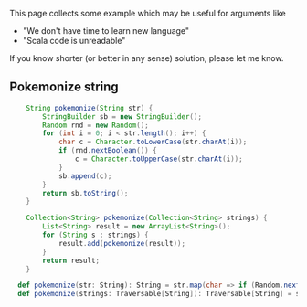 This page collects some example which may be useful for arguments like
* "We don't have time to learn new language"
* "Scala code is unreadable"

If you know shorter (or better in any sense) solution, please let me know.

Pokemonize string
-----------------
```java
    String pokemonize(String str) {
        StringBuilder sb = new StringBuilder();
        Random rnd = new Random();
        for (int i = 0; i < str.length(); i++) {
            char c = Character.toLowerCase(str.charAt(i));
            if (rnd.nextBoolean()) {
                c = Character.toUpperCase(str.charAt(i));
            }
            sb.append(c);
        }
        return sb.toString();
    }

    Collection<String> pokemonize(Collection<String> strings) {
        List<String> result = new ArrayList<String>();
        for (String s : strings) {
            result.add(pokemonize(result));
        }
        return result;
    }

```

```scala
  def pokemonize(str: String): String = str.map(char => if (Random.nextBoolean()) char.toUpper else char.toLower)
  def pokemonize(strings: Traversable[String]): Traversable[String] = strings.map(pokemonize)
```
